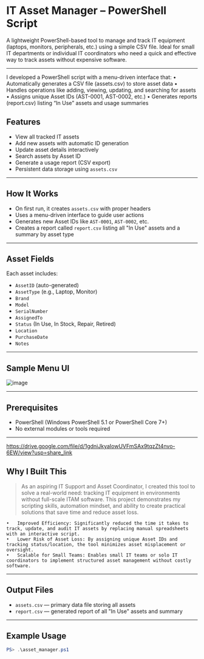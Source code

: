 # IT Asset Manager – PowerShell Script

A lightweight PowerShell-based tool to manage and track IT equipment (laptops, monitors, peripherals, etc.) using a simple CSV file. Ideal for small IT departments or individual IT coordinators who need a quick and effective way to track assets without expensive software.

---

I developed a PowerShell script with a menu-driven interface that:
	•	Automatically generates a CSV file (assets.csv) to store asset data
	•	Handles operations like adding, viewing, updating, and searching for assets
	•	Assigns unique Asset IDs (AST-0001, AST-0002, etc.)
	•	Generates reports (report.csv) listing “In Use” assets and usage summaries


## Features

- View all tracked IT assets
- Add new assets with automatic ID generation
- Update asset details interactively
- Search assets by Asset ID
- Generate a usage report (CSV export)
- Persistent data storage using `assets.csv`

---

## How It Works

- On first run, it creates `assets.csv` with proper headers
- Uses a menu-driven interface to guide user actions
- Generates new Asset IDs like `AST-0001`, `AST-0002`, etc.
- Creates a report called `report.csv` listing all "In Use" assets and a summary by asset type

---

## Asset Fields

Each asset includes:

- `AssetID` (auto-generated)
- `AssetType` (e.g., Laptop, Monitor)
- `Brand`
- `Model`
- `SerialNumber`
- `AssignedTo`
- `Status` (In Use, In Stock, Repair, Retired)
- `Location`
- `PurchaseDate`
- `Notes`

---

## Sample Menu UI

![image](https://github.com/user-attachments/assets/362a5315-66ba-41f7-84e1-72f9175c4ce9)

---

## Prerequisites

- PowerShell (Windows PowerShell 5.1 or PowerShell Core 7+)
- No external modules or tools required

---

https://drive.google.com/file/d/1gdniJkyaIowUVFmSAx9tqzZt4nvo-6EW/view?usp=share_link

## Why I Built This

> As an aspiring IT Support and Asset Coordinator, I created this tool to solve a real-world need: tracking IT equipment in environments without full-scale ITAM software. This project demonstrates my scripting skills, automation mindset, and ability to create practical solutions that save time and reduce asset loss.

	•	Improved Efficiency: Significantly reduced the time it takes to track, update, and audit IT assets by replacing manual spreadsheets with an interactive script.
	•	Lower Risk of Asset Loss: By assigning unique Asset IDs and tracking status/location, the tool minimizes asset misplacement or oversight.
	•	Scalable for Small Teams: Enables small IT teams or solo IT coordinators to implement structured asset management without costly software.

---

## Output Files

- `assets.csv` — primary data file storing all assets
- `report.csv` — generated report of all "In Use" assets and summary

---

## Example Usage

```powershell
PS> .\asset_manager.ps1

